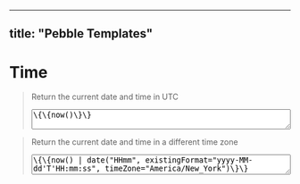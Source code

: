 <style>
    textarea{
        width:100%;
    }
</style>

---
title: "Pebble Templates"
---


# Time

> Return the current date and time in UTC
>
> <textarea readonly>\{\{now()\}\}</textarea><br>
>

> Return the current date and time in a different time zone
>
> <textarea readonly>\{\{now() | date("HHmm", existingFormat="yyyy-MM-dd'T'HH:mm:ss", timeZone="America/New_York")\}\}</textarea><br>

<!-- > <textarea readonly>\{\{split("\\|")\}\}</textarea> -->
>







<script> (function() {Array.from(document.querySelectorAll("textarea")).forEach((element) => {element.value = element.value.replaceAll("\\{","{").replaceAll("\\}","}").replaceAll("\\\\","\\"); console.log(element.value)})})()</script>
